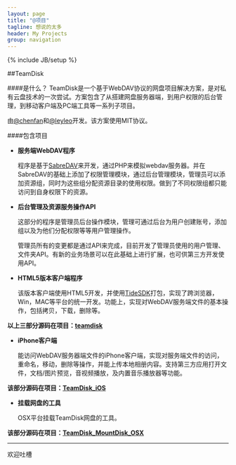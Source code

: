 ```yaml
---
layout: page
title: "@项目"
tagline: 想说的太多
header: My Projects
group: navigation
---
```

{% include JB/setup %}

##TeamDisk

####是什么？
    TeamDisk是一个基于WebDAV协议的网盘项目解决方案，是对私有云盘技术的一次尝试。方案包含了从搭建网盘服务器端，到用户权限的后台管理，到移动客户端及PC端工具等一系列子项目。

由[@chenfan](https://github.com/chenfan)和[@leyleo](https://github.com/leyleo)开发。该方案使用MIT协议。

####包含项目
* __服务端WebDAV程序__

    程序是基于[SabreDAV](https://code.google.com/p/sabredav/)来开发，通过PHP来模拟webdav服务器。并在SabreDAV的基础上添加了权限管理模块，通过后台管理模块，管理员可以添加资源组，同时为这些组分配资源目录的使用权限。做到了不同权限组都只能访问到自身权限下的资源。

* __后台管理及资源服务操作API__

    这部分的程序是管理员后台操作模块，管理可通过后台为用户创建账号，添加组以及为他们分配权限等等用户管理操作。

    管理员所有的变更都是通过API来完成，目前开发了管理员使用的用户管理、文件夹API。有新的业务场景可以在此基础上进行扩展，也可供第三方开发使用API。

* __HTML5版本客户端程序__

    该版本客户端使用HTML5开发，并使用[TideSDK](http://www.tidesdk.org/)打包，实现了跨浏览器，Win，MAC等平台的统一开发。功能上，实现对WebDAV服务端文件的基本操作，包括拷贝，下载，删除等。

**以上三部分源码在项目：[teamdisk](https://github.com/chenfan/teamdisk)**

* __iPhone客户端__

    能访问WebDAV服务器端文件的iPhone客户端，实现对服务端文件的访问，重命名，移动，删除等操作，并能上传本地相册内容。支持第三方应用打开文件，文档/图片预览，音视频播放，及内置音乐播放器等功能。

**该部分源码在项目：[TeamDisk_iOS](https://github.com/leyleo/TeamDisk_iOS)**

* __挂载网盘的工具__

  OSX平台挂载TeamDisk网盘的工具。

**该部分源码在项目：[TeamDisk_MountDisk_OSX](https://github.com/leyleo/TeamDisk_MountDisk_OSX)**

----
欢迎吐槽